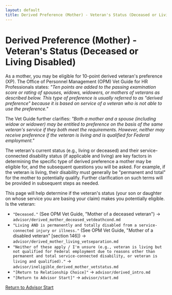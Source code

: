 ```yaml
---
layout: default
title: Derived Preference (Mother) - Veteran's Status (Deceased or Living Disabled)
---
```


# Derived Preference (Mother) - Veteran's Status (Deceased or Living Disabled)

As a mother, you may be eligible for 10-point derived veteran's preference (XP). The Office of Personnel Management (OPM) Vet Guide for HR Professionals states: *"Ten points are added to the passing examination score or rating of spouses, widows, widowers, or mothers of veterans as described below. This type of preference is usually referred to as "derived preference" because it is based on service of a veteran who is not able to use the preference."*

The Vet Guide further clarifies: *"Both a mother and a spouse (including widow or widower) may be entitled to preference on the basis of the same veteran's service if they both meet the requirements. However, neither may receive preference if the veteran is living and is qualified for Federal employment."*

The veteran's current status (e.g., living or deceased) and their service-connected disability status (if applicable and living) are key factors in determining the specific type of derived preference a mother may be eligible for, and the subsequent questions you will be asked. For example, if the veteran is living, their disability must generally be "permanent and total" for the mother to potentially qualify. Further clarification on such terms will be provided in subsequent steps as needed.

This page will help determine if the veteran's status (your son or daughter on whose service you are basing your claim) makes you potentially eligible. Is the veteran:

* `"Deceased."` (See OPM Vet Guide, "Mother of a deceased veteran") -> `advisor/derived_mother_deceased_vetdeathcond.md`
* `"Living AND is permanently and totally disabled from a service-connected injury or illness."` (See OPM Vet Guide, "Mother of a disabled veteran" [section 146]) -> `advisor/derived_mother_living_vetseparation.md`
* `"Neither of these apply / I'm unsure (e.g., veteran is living but not qualified for Federal employment due to reasons other than permanent and total service-connected disability, or veteran is living and qualified)."` -> `advisor/ineligible_derived_mother_vetstatus.md`
* `"[Return to Relationship Choice]"` -> `advisor/derived_intro.md`
* `"[Return to Advisor Start]"` -> `advisor/start.md`

[Return to Advisor Start](./start.md)
